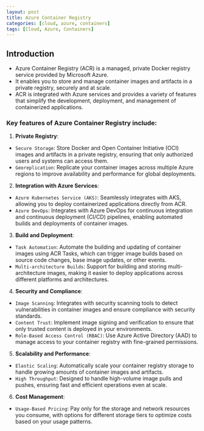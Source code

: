 ```yaml
---
layout: post
title: Azure Container Registry
categories: [cloud, azure, containers]
tags: [Cloud, Azure, Containers]
---
```


## Introduction
- Azure Container Registry (ACR) is a managed, private Docker registry service provided by Microsoft Azure. 
- It enables you to store and manage container images and artifacts in a private registry, securely and at scale. 
- ACR is integrated with Azure services and provides a variety of features that simplify the development, deployment, and management of containerized applications.

### Key features of Azure Container Registry include:

1. **Private Registry**:
- `Secure Storage`: Store Docker and Open Container Initiative (OCI) images and artifacts in a private registry, ensuring that only authorized users and systems can access them.
- `Georeplication`: Replicate your container images across multiple Azure regions to improve availability and performance for global deployments.

2. **Integration with Azure Services**:
- `Azure Kubernetes Service (AKS)`: Seamlessly integrates with AKS, allowing you to deploy containerized applications directly from ACR.
- `Azure DevOps`: Integrates with Azure DevOps for continuous integration and continuous deployment (CI/CD) pipelines, enabling automated builds and deployments of container images.

3. **Build and Deployment**:
- `Task Automation`: Automate the building and updating of container images using ACR Tasks, which can trigger image builds based on source code changes, base image updates, or other events.
- `Multi-architecture Builds`: Support for building and storing multi-architecture images, making it easier to deploy applications across different platforms and architectures.

4. **Security and Compliance**:
- `Image Scanning`: Integrates with security scanning tools to detect vulnerabilities in container images and ensure compliance with security standards.
- `Content Trust`: Implement image signing and verification to ensure that only trusted content is deployed in your environments.
- `Role-Based Access Control (RBAC)`: Use Azure Active Directory (AAD) to manage access to your container registry with fine-grained permissions.

5. **Scalability and Performance**:
- `Elastic Scaling`: Automatically scale your container registry storage to handle growing amounts of container images and artifacts.
- `High Throughput`: Designed to handle high-volume image pulls and pushes, ensuring fast and efficient operations even at scale.

6. **Cost Management**:
-  `Usage-Based Pricing`: Pay only for the storage and network resources you consume, with options for different storage tiers to optimize costs based on your usage patterns.
